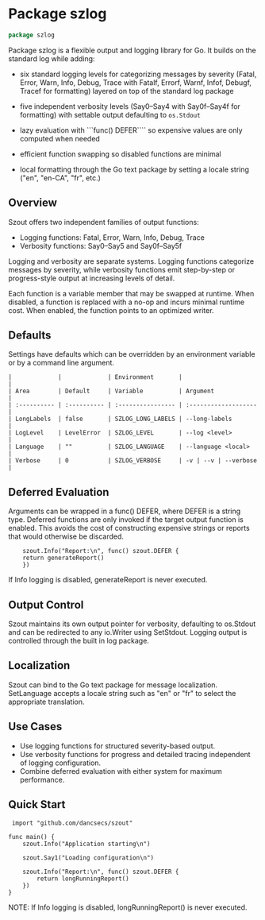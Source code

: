 <!--- gotomd::Auto:: See github.com/dancsecs/gotomd **DO NOT MODIFY** -->

<!---
   Szerszam alarm manager: szalarm.
   Copyright (C) 2024  Leslie Dancsecs

   This program is free software: you can redistribute it and/or modify
   it under the terms of the GNU General Public License as published by
   the Free Software Foundation, either version 3 of the License, or
   (at your option) any later version.

   This program is distributed in the hope that it will be useful,
   but WITHOUT ANY WARRANTY; without even the implied warranty of
   MERCHANTABILITY or FITNESS FOR A PARTICULAR PURPOSE.  See the
   GNU General Public License for more details.

   You should have received a copy of the GNU General Public License
   along with this program.  If not, see <https://www.gnu.org/licenses/>.
-->

# Package szlog

<!--- gotomd::Bgn::doc::./package -->
```go
package szlog
```

Package szlog is a flexible output and logging library for Go. It builds on
the standard log while adding:

  - six standard logging levels for categorizing messages by severity (Fatal,
    Error, Warn, Info, Debug, Trace with Fatalf, Errorf, Warnf, Infof, Debugf,
    Tracef for formatting) layered on top of the standard log package

  - five independent verbosity levels (Say0–Say4 with Say0f–Say4f for
    formatting) with settable output defaulting to ```os.Stdout```

  - lazy evaluation with ```func() DEFER```` so expensive values are only
    computed when needed

  - efficient function swapping so disabled functions are minimal

  - local formatting through the Go text package by setting a locale string
    ("en", "en-CA", "fr", etc.)

## Overview

Szout offers two independent families of output functions:

  - Logging functions: Fatal, Error, Warn, Info, Debug, Trace
  - Verbosity functions: Say0–Say5 and Say0f–Say5f

Logging and verbosity are separate systems. Logging functions categorize
messages by severity, while verbosity functions emit step-by-step or
progress-style output at increasing levels of detail.

Each function is a variable member that may be swapped at runtime. When
disabled, a function is replaced with a no-op and incurs minimal runtime cost.
When enabled, the function points to an optimized writer.

## Defaults

Settings have defaults which can be overridden by an environment variable or
by a command line argument.

    |             |             | Environment       |                      |
    | Area        | Default     | Variable          | Argument             |
    | :---------- | :---------- | :---------------- | :------------------- |
    | LongLabels  | false       | SZLOG_LONG_LABELS | --long-labels        |
    | LogLevel    | LevelError  | SZLOG_LEVEL       | --log <level>        |
    | Language    | ""          | SZLOG_LANGUAGE    | --language <local>   |
    | Verbose     | 0           | SZLOG_VERBOSE     | -v | --v | --verbose |

## Deferred Evaluation

Arguments can be wrapped in a func() DEFER, where DEFER is a string type.
Deferred functions are only invoked if the target output function is enabled.
This avoids the cost of constructing expensive strings or reports that would
otherwise be discarded.

        szout.Info("Report:\n", func() szout.DEFER {
        return generateReport()
        })

If Info logging is disabled, generateReport is never executed.

## Output Control

Szout maintains its own output pointer for verbosity, defaulting to os.Stdout
and can be redirected to any io.Writer using SetStdout. Logging output is
controlled through the built in log package.

## Localization

Szout can bind to the Go text package for message localization. SetLanguage
accepts a locale string such as "en" or "fr" to select the appropriate
translation.

## Use Cases

  - Use logging functions for structured severity-based output.
  - Use verbosity functions for progress and detailed tracing independent of
    logging configuration.
  - Combine deferred evaluation with either system for maximum performance.

## Quick Start

     import "github.com/dancsecs/szout"

    func main() {
        szout.Info("Application starting\n")

        szout.Say1("Loading configuration\n")

        szout.Info("Report:\n", func() szout.DEFER {
            return longRunningReport()
        })
    }

NOTE: If Info logging is disabled, longRunningReport() is never executed.
<!--- gotomd::End::doc::./package -->
